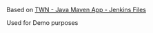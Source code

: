 Based on [TWN - Java Maven App - Jenkins Files](https://gitlab.com/twn-devops-bootcamp/latest/08-jenkins/java-maven-app)

Used for Demo purposes

